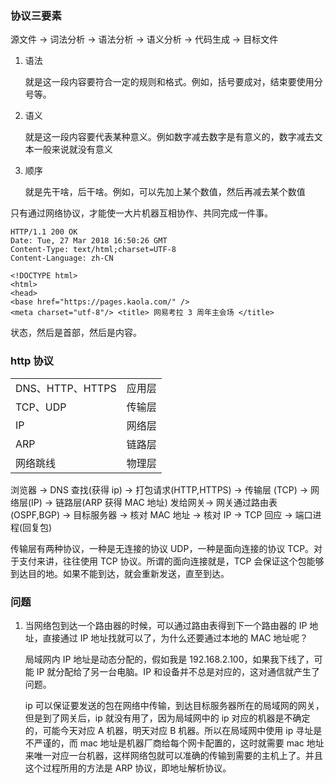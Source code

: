 ### 协议三要素

源文件 -> 词法分析 -> 语法分析 -> 语义分析 -> 代码生成 -> 目标文件

1.  语法

    就是这一段内容要符合一定的规则和格式。例如，括号要成对，结束要使用分号等。

1.  语义

    就是这一段内容要代表某种意义。例如数字减去数字是有意义的，数字减去文本一般来说就没有意义

1.  顺序

    就是先干啥，后干啥。例如，可以先加上某个数值，然后再减去某个数值

只有通过网络协议，才能使一大片机器互相协作、共同完成一件事。

```text
HTTP/1.1 200 OK
Date: Tue, 27 Mar 2018 16:50:26 GMT
Content-Type: text/html;charset=UTF-8
Content-Language: zh-CN

<!DOCTYPE html>
<html>
<head>
<base href="https://pages.kaola.com/" />
<meta charset="utf-8"/> <title> 网易考拉 3 周年主会场 </title>
```

状态，然后是首部，然后是内容。

### http 协议

|                  |        |
| ---------------- | ------ |
| DNS、HTTP、HTTPS | 应用层 |
| TCP、UDP         | 传输层 |
| IP               | 网络层 |
| ARP              | 链路层 |
| 网络跳线         | 物理层 |

浏览器 -> DNS 查找(获得 ip) -> 打包请求(HTTP,HTTPS) -> 传输层 (TCP) -> 网络层(IP) -> 链路层(ARP 获得 MAC 地址) 发给网关-> 网关通过路由表 (OSPF,BGP) -> 目标服务器 -> 核对 MAC 地址 -> 核对 IP -> TCP 回应 -> 端口进程(回复包)

传输层有两种协议，一种是无连接的协议 UDP，一种是面向连接的协议 TCP。对于支付来讲，往往使用 TCP 协议。所谓的面向连接就是，TCP 会保证这个包能够到达目的地。如果不能到达，就会重新发送，直至到达。

### 问题

1.  当网络包到达一个路由器的时候，可以通过路由表得到下一个路由器的 IP 地址，直接通过 IP 地址找就可以了，为什么还要通过本地的 MAC 地址呢？

    局域网内 IP 地址是动态分配的，假如我是 192.168.2.100，如果我下线了，可能 IP 就分配给了另一台电脑。IP 和设备并不总是对应的，这对通信就产生了问题。

    ip 可以保证要发送的包在网络中传输，到达目标服务器所在的局域网的网关，但是到了网关后，ip 就没有用了，因为局域网中的 ip 对应的机器是不确定的，可能今天对应 A 机器，明天对应 B 机器。所以在局域网中使用 ip 寻址是不严谨的，而 mac 地址是机器厂商给每个网卡配置的，这时就需要 mac 地址来唯一对应一台机器，这样网络包就可以准确的传输到需要的主机上了。并且这个过程所用的方法是 ARP 协议，即地址解析协议。
